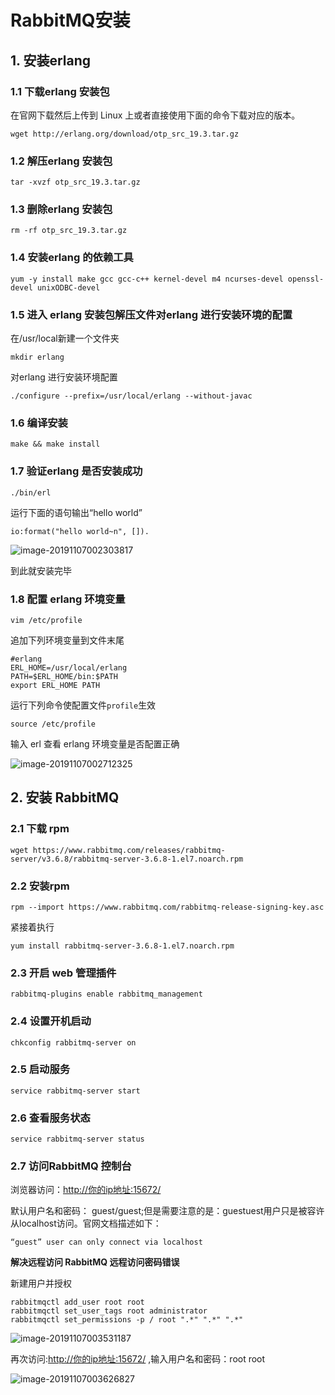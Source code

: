 # RabbitMQ安装

## 1. 安装erlang

### 1.1 下载erlang 安装包

在官网下载然后上传到 Linux 上或者直接使用下面的命令下载对应的版本。

```
wget http://erlang.org/download/otp_src_19.3.tar.gz
```

### 1.2 解压erlang 安装包

```
tar -xvzf otp_src_19.3.tar.gz
```

### 1.3 删除erlang 安装包

```
rm -rf otp_src_19.3.tar.gz
```

### 1.4 安装erlang 的依赖工具

```
yum -y install make gcc gcc-c++ kernel-devel m4 ncurses-devel openssl-devel unixODBC-devel
```

### 1.5 进入 erlang 安装包解压文件对erlang 进行安装环境的配置

在/usr/local新建一个文件夹

```
mkdir erlang
```

对erlang 进行安装环境配置

```
./configure --prefix=/usr/local/erlang --without-javac
```

### 1.6 编译安装

```
make && make install
```

### 1.7 验证erlang 是否安装成功

```
./bin/erl
```

运行下面的语句输出“hello world”

```
io:format("hello world~n", []).
```

![image-20191107002303817](https://gitee.com/zszdevelop/blogimage/raw/master/img/image-20191107002303817.png)

到此就安装完毕

### 1.8 配置 erlang 环境变量

```
vim /etc/profile
```

追加下列环境变量到文件末尾

```
#erlang
ERL_HOME=/usr/local/erlang
PATH=$ERL_HOME/bin:$PATH
export ERL_HOME PATH
```

运行下列命令使配置文件`profile`生效

```
source /etc/profile
```

输入 erl 查看 erlang 环境变量是否配置正确

![image-20191107002712325](https://gitee.com/zszdevelop/blogimage/raw/master/img/image-20191107002712325.png)

## 2. 安装 RabbitMQ

### 2.1 下载 rpm

```
wget https://www.rabbitmq.com/releases/rabbitmq-server/v3.6.8/rabbitmq-server-3.6.8-1.el7.noarch.rpm
```

### 2.2 安装rpm

```
rpm --import https://www.rabbitmq.com/rabbitmq-release-signing-key.asc
```

紧接着执行

```
yum install rabbitmq-server-3.6.8-1.el7.noarch.rpm
```

### 2.3 开启 web 管理插件

```
rabbitmq-plugins enable rabbitmq_management
```

### 2.4 设置开机启动

```
chkconfig rabbitmq-server on
```

### 2.5 启动服务

```
service rabbitmq-server start
```

### 2.6 查看服务状态

```
service rabbitmq-server status
```

### 2.7 访问RabbitMQ 控制台

浏览器访问：[http://你的ip地址:15672/](http://xn--ip-0p3ck01akcu41v:15672/)

默认用户名和密码： guest/guest;但是需要注意的是：guestuest用户只是被容许从localhost访问。官网文档描述如下：

```
“guest” user can only connect via localhost
```

**解决远程访问 RabbitMQ 远程访问密码错误**

新建用户并授权

```
rabbitmqctl add_user root root
rabbitmqctl set_user_tags root administrator
rabbitmqctl set_permissions -p / root ".*" ".*" ".*"
```

![image-20191107003531187](https://gitee.com/zszdevelop/blogimage/raw/master/img/image-20191107003531187.png)

再次访问:[http://你的ip地址:15672/](http://xn--ip-0p3ck01akcu41v:15672/) ,输入用户名和密码：root root

![image-20191107003626827](https://gitee.com/zszdevelop/blogimage/raw/master/img/image-20191107003626827.png)